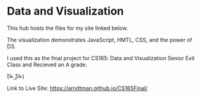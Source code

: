 # Data and Visualization

This hub hosts the files for my site linked below.

The visualization demonstrates JavaScript, HMTL, CSS, and the power of D3. 

I used this as the final project for CS165: Data and Visualization Senior Exit Class and Recieved an A grade. 

(͠≖ ͜ʖ͠≖)
 
 Link to Live Site: https://arndtman.github.io/CS165Final/
